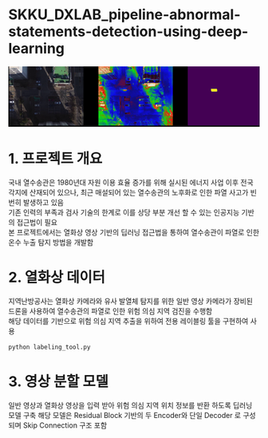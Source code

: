 # SKKU_DXLAB_pipeline-abnormal-statements-detection-using-deep-learning

<img src="result.PNG">

# 1. 프로젝트 개요 
국내 열수송관은 1980년대 자원 이용 효율 증가를 위해 실시된 에너지 사업 이후 전국 각지에 산재되어 있으나, 최근 매설되어 있는 열수송관의 노후화로 인한 파열 사고가 빈번히 발생하고 있음  
기존 인력의 부족과 검사 기술의 한계로 이를 상당 부분 개선 할 수 있는 인공지능 기반의 접근법이 필요  
본 프로젝트에서는 열화상 영상 기반의 딥러닝 접근법을 통하여 열수송관이 파열로 인한 온수 누출 탐지 방법을 개발함 

# 2. 열화상 데이터 
지역난방공사는 열화상 카메라와 유사 발열체 탐지를 위한 일반 영상 카메라가 장비된 드론을 사용하여 열수송관의 파열로 인한 위험 의심 지역 검진을 수행함  
해당 데이터를 기반으로 위험 의심 지역 추출을 위하여 전용 레이블링 툴을 구현하여 사용  
```python
python labeling_tool.py
```

# 3. 영상 분할 모델 
일반 영상과 열화상 영상을 입력 받아 위험 의심 지역 위치 정보를 반환 하도록 딥러닝 모델 구축
해당 모델은 Residual Block 기반의 두 Encoder와 단일 Decoder 로 구성되며 Skip Connection 구조 포함  
